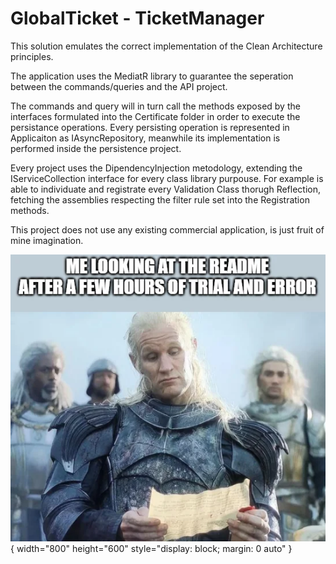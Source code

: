 # GlobalTicket - TicketManager

This solution emulates the correct implementation of the Clean Architecture principles.
 
The application uses the MediatR library to guarantee the seperation between the commands/queries and the API project. 

The commands and query will in turn call the methods exposed by the interfaces formulated into the Certificate folder in order to execute the persistance operations.
Every persisting operation is represented in Applicaiton as IAsyncRepository, meanwhile its implementation is performed inside the persistence project. 

Every project uses the DipendencyInjection metodology, extending the IServiceCollection interface for every class library purpouse.
For example is able to individuate and registrate every Validation Class thorugh Reflection, fetching the assemblies respecting the filter rule set into the Registration methods.

This project does not use any existing commercial application, is just fruit of mine imagination. 

![Image](./DamonReadMe.jpeg){ width="800" height="600" style="display: block; margin: 0 auto" }
